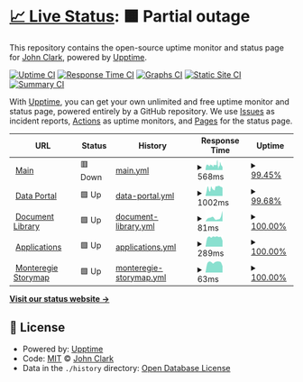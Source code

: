 # [📈 Live Status](https://clarkwrks.github.io/resnet-status/): <!--live status--> **🟧 Partial outage**

This repository contains the open-source uptime monitor and status page for [John Clark](https://clarkwrks.github.io/resnet-status/), powered by [Upptime](https://github.com/upptime/upptime).

[![Uptime CI](https://github.com/clarkwrks/resnet-status//workflows/Uptime%20CI/badge.svg)](https://github.com/clarkwrks/resnet-status//actions?query=workflow%3A%22Uptime+CI%22)
[![Response Time CI](https://github.com/clarkwrks/resnet-status//workflows/Response%20Time%20CI/badge.svg)](https://github.com/clarkwrks/resnet-status//actions?query=workflow%3A%22Response+Time+CI%22)
[![Graphs CI](https://github.com/clarkwrks/resnet-status//workflows/Graphs%20CI/badge.svg)](https://github.com/clarkwrks/resnet-status//actions?query=workflow%3A%22Graphs+CI%22)
[![Static Site CI](https://github.com/clarkwrks/resnet-status//workflows/Static%20Site%20CI/badge.svg)](https://github.com/clarkwrks/resnet-status//actions?query=workflow%3A%22Static+Site+CI%22)
[![Summary CI](https://github.com/clarkwrks/resnet-status//workflows/Summary%20CI/badge.svg)](https://github.com/clarkwrks/resnet-status//actions?query=workflow%3A%22Summary+CI%22)

With [Upptime](https://upptime.js.org), you can get your own unlimited and free uptime monitor and status page, powered entirely by a GitHub repository. We use [Issues](https://github.com/clarkwrks/resnet-status//issues) as incident reports, [Actions](https://github.com/clarkwrks/resnet-status//actions) as uptime monitors, and [Pages](https://clarkwrks.github.io/resnet-status/) for the status page.

<!--start: status pages-->
<!-- This summary is generated by Upptime (https://github.com/upptime/upptime) -->
<!-- Do not edit this manually, your changes will be overwritten -->
<!-- prettier-ignore -->
| URL | Status | History | Response Time | Uptime |
| --- | ------ | ------- | ------------- | ------ |
| <img alt="" src="https://icons.duckduckgo.com/ip3/www.nsercresnet.ca.ico" height="13"> [Main](https://www.nsercresnet.ca) | 🟥 Down | [main.yml](https://github.com/clarkwrks/resnet-status/commits/HEAD/history/main.yml) | <details><summary><img alt="Response time graph" src="./graphs/main/response-time-week.png" height="20"> 568ms</summary><br><a href="https://status.xylemgeo.com/history/main"><img alt="Response time 612" src="https://img.shields.io/endpoint?url=https%3A%2F%2Fraw.githubusercontent.com%2Fclarkwrks%2Fresnet-status%2FHEAD%2Fapi%2Fmain%2Fresponse-time.json"></a><br><a href="https://status.xylemgeo.com/history/main"><img alt="24-hour response time 550" src="https://img.shields.io/endpoint?url=https%3A%2F%2Fraw.githubusercontent.com%2Fclarkwrks%2Fresnet-status%2FHEAD%2Fapi%2Fmain%2Fresponse-time-day.json"></a><br><a href="https://status.xylemgeo.com/history/main"><img alt="7-day response time 568" src="https://img.shields.io/endpoint?url=https%3A%2F%2Fraw.githubusercontent.com%2Fclarkwrks%2Fresnet-status%2FHEAD%2Fapi%2Fmain%2Fresponse-time-week.json"></a><br><a href="https://status.xylemgeo.com/history/main"><img alt="30-day response time 534" src="https://img.shields.io/endpoint?url=https%3A%2F%2Fraw.githubusercontent.com%2Fclarkwrks%2Fresnet-status%2FHEAD%2Fapi%2Fmain%2Fresponse-time-month.json"></a><br><a href="https://status.xylemgeo.com/history/main"><img alt="1-year response time 623" src="https://img.shields.io/endpoint?url=https%3A%2F%2Fraw.githubusercontent.com%2Fclarkwrks%2Fresnet-status%2FHEAD%2Fapi%2Fmain%2Fresponse-time-year.json"></a></details> | <details><summary><a href="https://status.xylemgeo.com/history/main">99.45%</a></summary><a href="https://status.xylemgeo.com/history/main"><img alt="All-time uptime 99.94%" src="https://img.shields.io/endpoint?url=https%3A%2F%2Fraw.githubusercontent.com%2Fclarkwrks%2Fresnet-status%2FHEAD%2Fapi%2Fmain%2Fuptime.json"></a><br><a href="https://status.xylemgeo.com/history/main"><img alt="24-hour uptime 99.99%" src="https://img.shields.io/endpoint?url=https%3A%2F%2Fraw.githubusercontent.com%2Fclarkwrks%2Fresnet-status%2FHEAD%2Fapi%2Fmain%2Fuptime-day.json"></a><br><a href="https://status.xylemgeo.com/history/main"><img alt="7-day uptime 99.45%" src="https://img.shields.io/endpoint?url=https%3A%2F%2Fraw.githubusercontent.com%2Fclarkwrks%2Fresnet-status%2FHEAD%2Fapi%2Fmain%2Fuptime-week.json"></a><br><a href="https://status.xylemgeo.com/history/main"><img alt="30-day uptime 99.87%" src="https://img.shields.io/endpoint?url=https%3A%2F%2Fraw.githubusercontent.com%2Fclarkwrks%2Fresnet-status%2FHEAD%2Fapi%2Fmain%2Fuptime-month.json"></a><br><a href="https://status.xylemgeo.com/history/main"><img alt="1-year uptime 99.93%" src="https://img.shields.io/endpoint?url=https%3A%2F%2Fraw.githubusercontent.com%2Fclarkwrks%2Fresnet-status%2FHEAD%2Fapi%2Fmain%2Fuptime-year.json"></a></details>
| <img alt="" src="https://icons.duckduckgo.com/ip3/data.nsercresnet.ca.ico" height="13"> [Data Portal](https://data.nsercresnet.ca) | 🟩 Up | [data-portal.yml](https://github.com/clarkwrks/resnet-status/commits/HEAD/history/data-portal.yml) | <details><summary><img alt="Response time graph" src="./graphs/data-portal/response-time-week.png" height="20"> 1002ms</summary><br><a href="https://status.xylemgeo.com/history/data-portal"><img alt="Response time 1048" src="https://img.shields.io/endpoint?url=https%3A%2F%2Fraw.githubusercontent.com%2Fclarkwrks%2Fresnet-status%2FHEAD%2Fapi%2Fdata-portal%2Fresponse-time.json"></a><br><a href="https://status.xylemgeo.com/history/data-portal"><img alt="24-hour response time 1188" src="https://img.shields.io/endpoint?url=https%3A%2F%2Fraw.githubusercontent.com%2Fclarkwrks%2Fresnet-status%2FHEAD%2Fapi%2Fdata-portal%2Fresponse-time-day.json"></a><br><a href="https://status.xylemgeo.com/history/data-portal"><img alt="7-day response time 1002" src="https://img.shields.io/endpoint?url=https%3A%2F%2Fraw.githubusercontent.com%2Fclarkwrks%2Fresnet-status%2FHEAD%2Fapi%2Fdata-portal%2Fresponse-time-week.json"></a><br><a href="https://status.xylemgeo.com/history/data-portal"><img alt="30-day response time 1081" src="https://img.shields.io/endpoint?url=https%3A%2F%2Fraw.githubusercontent.com%2Fclarkwrks%2Fresnet-status%2FHEAD%2Fapi%2Fdata-portal%2Fresponse-time-month.json"></a><br><a href="https://status.xylemgeo.com/history/data-portal"><img alt="1-year response time 1064" src="https://img.shields.io/endpoint?url=https%3A%2F%2Fraw.githubusercontent.com%2Fclarkwrks%2Fresnet-status%2FHEAD%2Fapi%2Fdata-portal%2Fresponse-time-year.json"></a></details> | <details><summary><a href="https://status.xylemgeo.com/history/data-portal">99.68%</a></summary><a href="https://status.xylemgeo.com/history/data-portal"><img alt="All-time uptime 87.78%" src="https://img.shields.io/endpoint?url=https%3A%2F%2Fraw.githubusercontent.com%2Fclarkwrks%2Fresnet-status%2FHEAD%2Fapi%2Fdata-portal%2Fuptime.json"></a><br><a href="https://status.xylemgeo.com/history/data-portal"><img alt="24-hour uptime 100.00%" src="https://img.shields.io/endpoint?url=https%3A%2F%2Fraw.githubusercontent.com%2Fclarkwrks%2Fresnet-status%2FHEAD%2Fapi%2Fdata-portal%2Fuptime-day.json"></a><br><a href="https://status.xylemgeo.com/history/data-portal"><img alt="7-day uptime 99.68%" src="https://img.shields.io/endpoint?url=https%3A%2F%2Fraw.githubusercontent.com%2Fclarkwrks%2Fresnet-status%2FHEAD%2Fapi%2Fdata-portal%2Fuptime-week.json"></a><br><a href="https://status.xylemgeo.com/history/data-portal"><img alt="30-day uptime 98.76%" src="https://img.shields.io/endpoint?url=https%3A%2F%2Fraw.githubusercontent.com%2Fclarkwrks%2Fresnet-status%2FHEAD%2Fapi%2Fdata-portal%2Fuptime-month.json"></a><br><a href="https://status.xylemgeo.com/history/data-portal"><img alt="1-year uptime 85.84%" src="https://img.shields.io/endpoint?url=https%3A%2F%2Fraw.githubusercontent.com%2Fclarkwrks%2Fresnet-status%2FHEAD%2Fapi%2Fdata-portal%2Fuptime-year.json"></a></details>
| <img alt="" src="https://icons.duckduckgo.com/ip3/docs.nsercresnet.ca.ico" height="13"> [Document Library](https://docs.nsercresnet.ca) | 🟩 Up | [document-library.yml](https://github.com/clarkwrks/resnet-status/commits/HEAD/history/document-library.yml) | <details><summary><img alt="Response time graph" src="./graphs/document-library/response-time-week.png" height="20"> 81ms</summary><br><a href="https://status.xylemgeo.com/history/document-library"><img alt="Response time 111" src="https://img.shields.io/endpoint?url=https%3A%2F%2Fraw.githubusercontent.com%2Fclarkwrks%2Fresnet-status%2FHEAD%2Fapi%2Fdocument-library%2Fresponse-time.json"></a><br><a href="https://status.xylemgeo.com/history/document-library"><img alt="24-hour response time 40" src="https://img.shields.io/endpoint?url=https%3A%2F%2Fraw.githubusercontent.com%2Fclarkwrks%2Fresnet-status%2FHEAD%2Fapi%2Fdocument-library%2Fresponse-time-day.json"></a><br><a href="https://status.xylemgeo.com/history/document-library"><img alt="7-day response time 81" src="https://img.shields.io/endpoint?url=https%3A%2F%2Fraw.githubusercontent.com%2Fclarkwrks%2Fresnet-status%2FHEAD%2Fapi%2Fdocument-library%2Fresponse-time-week.json"></a><br><a href="https://status.xylemgeo.com/history/document-library"><img alt="30-day response time 85" src="https://img.shields.io/endpoint?url=https%3A%2F%2Fraw.githubusercontent.com%2Fclarkwrks%2Fresnet-status%2FHEAD%2Fapi%2Fdocument-library%2Fresponse-time-month.json"></a><br><a href="https://status.xylemgeo.com/history/document-library"><img alt="1-year response time 109" src="https://img.shields.io/endpoint?url=https%3A%2F%2Fraw.githubusercontent.com%2Fclarkwrks%2Fresnet-status%2FHEAD%2Fapi%2Fdocument-library%2Fresponse-time-year.json"></a></details> | <details><summary><a href="https://status.xylemgeo.com/history/document-library">100.00%</a></summary><a href="https://status.xylemgeo.com/history/document-library"><img alt="All-time uptime 100.00%" src="https://img.shields.io/endpoint?url=https%3A%2F%2Fraw.githubusercontent.com%2Fclarkwrks%2Fresnet-status%2FHEAD%2Fapi%2Fdocument-library%2Fuptime.json"></a><br><a href="https://status.xylemgeo.com/history/document-library"><img alt="24-hour uptime 100.00%" src="https://img.shields.io/endpoint?url=https%3A%2F%2Fraw.githubusercontent.com%2Fclarkwrks%2Fresnet-status%2FHEAD%2Fapi%2Fdocument-library%2Fuptime-day.json"></a><br><a href="https://status.xylemgeo.com/history/document-library"><img alt="7-day uptime 100.00%" src="https://img.shields.io/endpoint?url=https%3A%2F%2Fraw.githubusercontent.com%2Fclarkwrks%2Fresnet-status%2FHEAD%2Fapi%2Fdocument-library%2Fuptime-week.json"></a><br><a href="https://status.xylemgeo.com/history/document-library"><img alt="30-day uptime 100.00%" src="https://img.shields.io/endpoint?url=https%3A%2F%2Fraw.githubusercontent.com%2Fclarkwrks%2Fresnet-status%2FHEAD%2Fapi%2Fdocument-library%2Fuptime-month.json"></a><br><a href="https://status.xylemgeo.com/history/document-library"><img alt="1-year uptime 100.00%" src="https://img.shields.io/endpoint?url=https%3A%2F%2Fraw.githubusercontent.com%2Fclarkwrks%2Fresnet-status%2FHEAD%2Fapi%2Fdocument-library%2Fuptime-year.json"></a></details>
| <img alt="" src="https://icons.duckduckgo.com/ip3/apps.nsercresnet.ca.ico" height="13"> [Applications](https://apps.nsercresnet.ca/) | 🟩 Up | [applications.yml](https://github.com/clarkwrks/resnet-status/commits/HEAD/history/applications.yml) | <details><summary><img alt="Response time graph" src="./graphs/applications/response-time-week.png" height="20"> 289ms</summary><br><a href="https://status.xylemgeo.com/history/applications"><img alt="Response time 271" src="https://img.shields.io/endpoint?url=https%3A%2F%2Fraw.githubusercontent.com%2Fclarkwrks%2Fresnet-status%2FHEAD%2Fapi%2Fapplications%2Fresponse-time.json"></a><br><a href="https://status.xylemgeo.com/history/applications"><img alt="24-hour response time 318" src="https://img.shields.io/endpoint?url=https%3A%2F%2Fraw.githubusercontent.com%2Fclarkwrks%2Fresnet-status%2FHEAD%2Fapi%2Fapplications%2Fresponse-time-day.json"></a><br><a href="https://status.xylemgeo.com/history/applications"><img alt="7-day response time 289" src="https://img.shields.io/endpoint?url=https%3A%2F%2Fraw.githubusercontent.com%2Fclarkwrks%2Fresnet-status%2FHEAD%2Fapi%2Fapplications%2Fresponse-time-week.json"></a><br><a href="https://status.xylemgeo.com/history/applications"><img alt="30-day response time 264" src="https://img.shields.io/endpoint?url=https%3A%2F%2Fraw.githubusercontent.com%2Fclarkwrks%2Fresnet-status%2FHEAD%2Fapi%2Fapplications%2Fresponse-time-month.json"></a><br><a href="https://status.xylemgeo.com/history/applications"><img alt="1-year response time 271" src="https://img.shields.io/endpoint?url=https%3A%2F%2Fraw.githubusercontent.com%2Fclarkwrks%2Fresnet-status%2FHEAD%2Fapi%2Fapplications%2Fresponse-time-year.json"></a></details> | <details><summary><a href="https://status.xylemgeo.com/history/applications">100.00%</a></summary><a href="https://status.xylemgeo.com/history/applications"><img alt="All-time uptime 97.28%" src="https://img.shields.io/endpoint?url=https%3A%2F%2Fraw.githubusercontent.com%2Fclarkwrks%2Fresnet-status%2FHEAD%2Fapi%2Fapplications%2Fuptime.json"></a><br><a href="https://status.xylemgeo.com/history/applications"><img alt="24-hour uptime 100.00%" src="https://img.shields.io/endpoint?url=https%3A%2F%2Fraw.githubusercontent.com%2Fclarkwrks%2Fresnet-status%2FHEAD%2Fapi%2Fapplications%2Fuptime-day.json"></a><br><a href="https://status.xylemgeo.com/history/applications"><img alt="7-day uptime 100.00%" src="https://img.shields.io/endpoint?url=https%3A%2F%2Fraw.githubusercontent.com%2Fclarkwrks%2Fresnet-status%2FHEAD%2Fapi%2Fapplications%2Fuptime-week.json"></a><br><a href="https://status.xylemgeo.com/history/applications"><img alt="30-day uptime 63.82%" src="https://img.shields.io/endpoint?url=https%3A%2F%2Fraw.githubusercontent.com%2Fclarkwrks%2Fresnet-status%2FHEAD%2Fapi%2Fapplications%2Fuptime-month.json"></a><br><a href="https://status.xylemgeo.com/history/applications"><img alt="1-year uptime 96.85%" src="https://img.shields.io/endpoint?url=https%3A%2F%2Fraw.githubusercontent.com%2Fclarkwrks%2Fresnet-status%2FHEAD%2Fapi%2Fapplications%2Fuptime-year.json"></a></details>
| <img alt="" src="https://icons.duckduckgo.com/ip3/apps.nsercresnet.ca.ico" height="13"> [Monteregie Storymap](https://apps.nsercresnet.ca/story/monteregie/) | 🟩 Up | [monteregie-storymap.yml](https://github.com/clarkwrks/resnet-status/commits/HEAD/history/monteregie-storymap.yml) | <details><summary><img alt="Response time graph" src="./graphs/monteregie-storymap/response-time-week.png" height="20"> 63ms</summary><br><a href="https://status.xylemgeo.com/history/monteregie-storymap"><img alt="Response time 73" src="https://img.shields.io/endpoint?url=https%3A%2F%2Fraw.githubusercontent.com%2Fclarkwrks%2Fresnet-status%2FHEAD%2Fapi%2Fmonteregie-storymap%2Fresponse-time.json"></a><br><a href="https://status.xylemgeo.com/history/monteregie-storymap"><img alt="24-hour response time 75" src="https://img.shields.io/endpoint?url=https%3A%2F%2Fraw.githubusercontent.com%2Fclarkwrks%2Fresnet-status%2FHEAD%2Fapi%2Fmonteregie-storymap%2Fresponse-time-day.json"></a><br><a href="https://status.xylemgeo.com/history/monteregie-storymap"><img alt="7-day response time 63" src="https://img.shields.io/endpoint?url=https%3A%2F%2Fraw.githubusercontent.com%2Fclarkwrks%2Fresnet-status%2FHEAD%2Fapi%2Fmonteregie-storymap%2Fresponse-time-week.json"></a><br><a href="https://status.xylemgeo.com/history/monteregie-storymap"><img alt="30-day response time 64" src="https://img.shields.io/endpoint?url=https%3A%2F%2Fraw.githubusercontent.com%2Fclarkwrks%2Fresnet-status%2FHEAD%2Fapi%2Fmonteregie-storymap%2Fresponse-time-month.json"></a><br><a href="https://status.xylemgeo.com/history/monteregie-storymap"><img alt="1-year response time 76" src="https://img.shields.io/endpoint?url=https%3A%2F%2Fraw.githubusercontent.com%2Fclarkwrks%2Fresnet-status%2FHEAD%2Fapi%2Fmonteregie-storymap%2Fresponse-time-year.json"></a></details> | <details><summary><a href="https://status.xylemgeo.com/history/monteregie-storymap">100.00%</a></summary><a href="https://status.xylemgeo.com/history/monteregie-storymap"><img alt="All-time uptime 99.81%" src="https://img.shields.io/endpoint?url=https%3A%2F%2Fraw.githubusercontent.com%2Fclarkwrks%2Fresnet-status%2FHEAD%2Fapi%2Fmonteregie-storymap%2Fuptime.json"></a><br><a href="https://status.xylemgeo.com/history/monteregie-storymap"><img alt="24-hour uptime 100.00%" src="https://img.shields.io/endpoint?url=https%3A%2F%2Fraw.githubusercontent.com%2Fclarkwrks%2Fresnet-status%2FHEAD%2Fapi%2Fmonteregie-storymap%2Fuptime-day.json"></a><br><a href="https://status.xylemgeo.com/history/monteregie-storymap"><img alt="7-day uptime 100.00%" src="https://img.shields.io/endpoint?url=https%3A%2F%2Fraw.githubusercontent.com%2Fclarkwrks%2Fresnet-status%2FHEAD%2Fapi%2Fmonteregie-storymap%2Fuptime-week.json"></a><br><a href="https://status.xylemgeo.com/history/monteregie-storymap"><img alt="30-day uptime 98.93%" src="https://img.shields.io/endpoint?url=https%3A%2F%2Fraw.githubusercontent.com%2Fclarkwrks%2Fresnet-status%2FHEAD%2Fapi%2Fmonteregie-storymap%2Fuptime-month.json"></a><br><a href="https://status.xylemgeo.com/history/monteregie-storymap"><img alt="1-year uptime 99.78%" src="https://img.shields.io/endpoint?url=https%3A%2F%2Fraw.githubusercontent.com%2Fclarkwrks%2Fresnet-status%2FHEAD%2Fapi%2Fmonteregie-storymap%2Fuptime-year.json"></a></details>

<!--end: status pages-->

[**Visit our status website →**](https://clarkwrks.github.io/resnet-status/)

## 📄 License

- Powered by: [Upptime](https://github.com/upptime/upptime)
- Code: [MIT](./LICENSE) © [John Clark](https://clarkwrks.github.io/resnet-status/)
- Data in the `./history` directory: [Open Database License](https://opendatacommons.org/licenses/odbl/1-0/)
